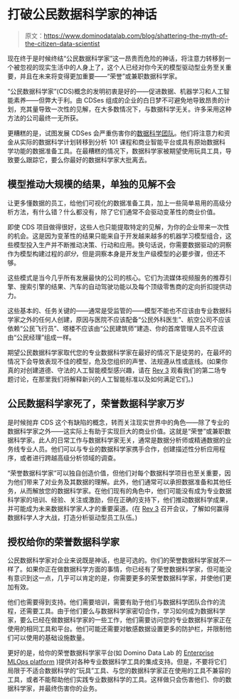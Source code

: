 # 打破公民数据科学家的神话

> 原文：<https://www.dominodatalab.com/blog/shattering-the-myth-of-the-citizen-data-scientist>

现在终于是时候终结“公民数据科学家”这一昂贵而危险的神话，将注意力转移到一个被忽视的现实生活中的人身上了，这个人已经对你今天的模型驱动型业务至关重要，并且在未来将变得更加重要——“荣誉”或兼职数据科学家。

“公民数据科学家”(CDS)概念的发明初衷是好的——促进数据、机器学习和人工智能素养——但弊大于利。由 CDSes 组成的企业的白日梦不可避免地导致昂贵的计划，充其量导致一次性的见解，在大多数情况下，与数据科学无关。许多采用这种方法的公司最终一无所获。

更糟糕的是，试图发展 CDSes 会严重伤害你的[数据科学团队](/resources/field-guide/managing-data-science-teams/)。他们将注意力和资金从实际的数据科学计划转移到分析 101 课程和商业智能平台或具有原始数据科学功能的数据准备工具。在最糟糕的情况下，数据科学家被期望使用玩具工具，导致要么跟踪它，要么你最好的数据科学家大批离去。

## 模型推动大规模的结果，单独的见解不会

让更多懂数据的员工，给他们可视化的数据准备工具，加上一些简单易用的高级分析方法，有什么错？什么都没有，除了它们通常不会驱动变革性的商业价值。

即使 CDS 项目做得很好，这些人也只能提取特定的见解，为你的企业带来一次性的机会。这是因为变革性的结果只能来自于开发越来越多的机器学习模型组合，这些模型投入生产并不断推动决策、行动和应用。换句话说，你需要数据驱动的洞察作为模型构建过程的*部分*，但是洞察本身是开发生产级模型的必要步骤，但还不够。

这些模式是当今几乎所有发展最快的公司的核心。它们为流媒体视频服务的推荐引擎、搜索引擎的结果、汽车的自动驾驶功能以及每个顶级零售商的定向折扣提供动力。

这些基本的、任务关键的——通常是受监管的——模型不能也不应该由专业数据科学家之外的任何人创建，原因与医院不应该配备“公民外科医生”、航空公司不应该依赖“公民飞行员”、塔楼不应该由“公民建筑师”建造、你的首席管理人员不应该由“公民经理”组成一样。

期望公民数据科学家取代您的专业数据科学家在最好的情况下是徒劳的，在最坏的情况下会导致表现不佳的模型，危及您组织的声誉、法规遵从性或底线。(如果你真的对创建道德、守法的人工智能模型感兴趣，请在 [Rev 3](https://rev.dominodatalab.com/?utm_campaign=rev_2021&utm_source=linkedin&utm_medium=social) 观看我们的第二场专题讨论，在那里我们将解释新兴的人工智能标准以及如何满足它们。)

## 公民数据科学家死了，荣誉数据科学家万岁

是时候抛弃 CDS 这个有缺陷的概念，转而关注现实世界中的角色——除了专业的数据科学家之外——这实际上有助于实现巨大的商业价值。这就是“荣誉”或兼职数据科学家。此人的日常工作与数据科学家无关，通常是数据分析师或精通数据的业务线专业人员。他们可以与专业的数据科学家携手合作，创建描述性分析应用程序，或者进行跨越高级分析领域的调查。

“荣誉数据科学家”可以独自创造价值，但他们对每个数据科学项目也至关重要，因为他们带来了对业务及其数据的理解。此外，他们通常可以承担数据准备和其他任务，从而解放您的数据科学家。在他们现有的角色中，他们可能没有成为专业数据科学家的培训、经验、关注或激励，但在正确的支持下，他们推动数据科学成果，并可能成为未来数据科学家人才的重要渠道。(在 [Rev 3](https://rev.dominodatalab.com/?utm_campaign=rev_2021&utm_source=linkedin&utm_medium=social) 召开会议，了解如何赢得数据科学人才大战，打造分析驱动型员工队伍。)

## 授权给你的荣誉数据科学家

公民数据科学家对企业来说既是神话，也是可选的。你们的荣誉数据科学家就不一样了。如果你正在做数据科学方面的事情，你已经有了荣誉数据科学家，但可能没有意识到这一点，几乎可以肯定的是，你需要更多的荣誉数据科学家，并使他们更加有效。

他们也需要得到支持。他们需要培训，需要有助于他们与数据科学团队合作的流程，还需要工具。由于他们要么与数据科学家密切合作，学习如何成为数据科学家，要么已经在做数据科学家的一些工作，他们需要访问您的专业数据科学家正在使用的相同工具和平台。他们可能还需要对敏感数据设置更多的防护栏，并限制他们可以使用的基础设施数量。

更好的是，给你的荣誉数据科学家平台(如 Domino Data Lab 的 [Enterprise MLOps platform](/product/domino-enterprise-mlops-platform) )提供对各种专业数据科学工具的集成支持。但是，不要将它们局限于不适合数据科学的“玩具”工具、与您的数据科学家正在使用的工具不兼容的工具，或者不能帮助他们实践专业数据科学的工具。这样做只会伤害他们、你的数据科学家，并最终伤害你的业务。